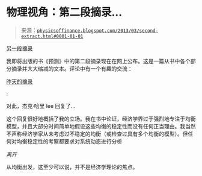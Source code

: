 <!--yml

分类：未分类

日期：2024-05-18 06:57:44

-->

# 物理视角：第二段摘录...

> 来源：[`physicsoffinance.blogspot.com/2013/03/second-extract.html#0001-01-01`](http://physicsoffinance.blogspot.com/2013/03/second-extract.html#0001-01-01)

[另一段摘录](http://www.bloomberg.com/news/2013-03-18/earthquakes-and-the-mind-bending-laws-of-markets.html)

我即将出版的书《预测》中的第二段摘录现在在网上公布。这是一篇从书中各个部分摘录并大大缩减的文本。评论中有一个有趣的交流：

[昨天的摘录](http://www.bloomberg.com/news/2013-03-17/the-insupportable-equilibrium-of-economic-thought.html)

:

对此，杰克·哈里 lee 回复了...

这个回复很好地概括了我的立场。我在书中论证，经济学界过于强烈地专注于均衡模型，并且大部分时间简单地假设这些均衡的稳定性而没有任何正当理由。我当然不声称经济学家从未考虑过不稳定的均衡（或检查过具有多个均衡的模型）。但任何对均衡稳定性的考察都要求对系统动态进行分析

*离开*

从均衡出发，这至少可以说，并不是经济学理论的焦点。
